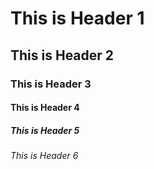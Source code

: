 # This is Header 1
## This is Header 2
### This is Header 3
#### This is Header 4
##### This is Header 5 
###### This is Header 6
